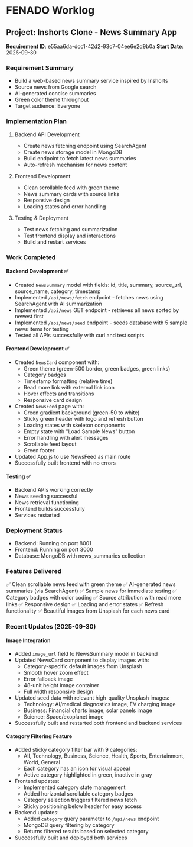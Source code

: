 # FENADO Worklog

## Project: Inshorts Clone - News Summary App
**Requirement ID**: e55aa6da-dcc1-42d2-93c7-04ee6e2d9b0a
**Start Date**: 2025-09-30

### Requirement Summary
- Build a web-based news summary service inspired by Inshorts
- Source news from Google search
- AI-generated concise summaries
- Green color theme throughout
- Target audience: Everyone

### Implementation Plan
1. Backend API Development
   - Create news fetching endpoint using SearchAgent
   - Create news storage model in MongoDB
   - Build endpoint to fetch latest news summaries
   - Auto-refresh mechanism for news content

2. Frontend Development
   - Clean scrollable feed with green theme
   - News summary cards with source links
   - Responsive design
   - Loading states and error handling

3. Testing & Deployment
   - Test news fetching and summarization
   - Test frontend display and interactions
   - Build and restart services

### Work Completed

#### Backend Development ✅
- Created `NewsSummary` model with fields: id, title, summary, source_url, source_name, category, timestamp
- Implemented `/api/news/fetch` endpoint - fetches news using SearchAgent with AI summarization
- Implemented `/api/news` GET endpoint - retrieves all news sorted by newest first
- Implemented `/api/news/seed` endpoint - seeds database with 5 sample news items for testing
- Tested all APIs successfully with curl and test scripts

#### Frontend Development ✅
- Created `NewsCard` component with:
  - Green theme (green-500 border, green badges, green links)
  - Category badges
  - Timestamp formatting (relative time)
  - Read more link with external link icon
  - Hover effects and transitions
  - Responsive card design
- Created `NewsFeed` page with:
  - Green gradient background (green-50 to white)
  - Sticky green header with logo and refresh button
  - Loading states with skeleton components
  - Empty state with "Load Sample News" button
  - Error handling with alert messages
  - Scrollable feed layout
  - Green footer
- Updated App.js to use NewsFeed as main route
- Successfully built frontend with no errors

#### Testing ✅
- Backend APIs working correctly
- News seeding successful
- News retrieval functioning
- Frontend builds successfully
- Services restarted

### Deployment Status
- Backend: Running on port 8001
- Frontend: Running on port 3000
- Database: MongoDB with news_summaries collection

### Features Delivered
✅ Clean scrollable news feed with green theme
✅ AI-generated news summaries (via SearchAgent)
✅ Sample news for immediate testing
✅ Category badges with color coding
✅ Source attribution with read more links
✅ Responsive design
✅ Loading and error states
✅ Refresh functionality
✅ Beautiful images from Unsplash for each news card

### Recent Updates (2025-09-30)
#### Image Integration
- Added `image_url` field to NewsSummary model in backend
- Updated NewsCard component to display images with:
  - Category-specific default images from Unsplash
  - Smooth hover zoom effect
  - Error fallback image
  - 48-unit height image container
  - Full width responsive design
- Updated seed data with relevant high-quality Unsplash images:
  - Technology: AI/medical diagnostics image, EV charging image
  - Business: Financial charts image, solar panels image
  - Science: Space/exoplanet image
- Successfully built and restarted both frontend and backend services

#### Category Filtering Feature
- Added sticky category filter bar with 9 categories:
  - All, Technology, Business, Science, Health, Sports, Entertainment, World, General
  - Each category has an icon for visual appeal
  - Active category highlighted in green, inactive in gray
- Frontend updates:
  - Implemented category state management
  - Added horizontal scrollable category badges
  - Category selection triggers filtered news fetch
  - Sticky positioning below header for easy access
- Backend updates:
  - Added `category` query parameter to `/api/news` endpoint
  - MongoDB query filtering by category
  - Returns filtered results based on selected category
- Successfully built and deployed both services
